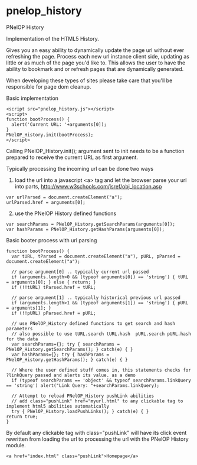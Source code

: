 pnelop_history
==============

PNelOP History

Implementation of the HTML5 History.

Gives you an easy ability to dynamically update the page url without ever refreshing the page. Process each new url instance client side, updating as little or as much of the page you'd like to.
This allows the user to have the ability to bookmark and or refresh pages that are dynamically generated.

When developing these types of sites please take care that you'll be responsible for page dom cleanup.


Basic implementation
```
<script src="pnelop_history.js"></script>
<script>
function bootProcess() {
  alert('Current URL: '+arguments[0]);
}
PNelOP_History.init(bootProcess);
</script>
```

Calling PNelOP_History.init();
argument sent to init needs to be a function prepared to receive the current URL as first argument.

Typically processing the incoming url can be done two ways

1. load the url into a javascript &lt;a&gt; tag and let the browser parse your url into parts, http://www.w3schools.com/jsref/obj_location.asp
```
var urlParsed = document.createElement("a");
urlParsed.href = arguments[0];
```

2. use the PNelOP History defined functions
```
var searchParams = PNelOP_History.getSearchParams(arguments[0]);
var hashParams = PNelOP_History.getHashParams(arguments[0]);
```

Basic booter process with url parsing
```
function bootProcess() {
  var tURL, tParsed = document.createElement("a"), pURL, pParsed = document.createElement("a");
  
  // parse argument[0] .. typically current url passed
  if (arguments.length>0 && (typeof arguments[0]) == 'string') { tURL = arguments[0]; } else { return; }
  if (!!tURL) tParsed.href = tURL;

  // parse argument[1] .. typically historical previous url passed
  if (arguments.length>1 && (typeof arguments[1]) == 'string') { pURL = arguments[1]; }
  if (!!pURL) pParsed.href = pURL;
  
  // use PNelOP_History defined functions to get search and hash parameters
  // also possible to use tURL.search tURL.hash  pURL.search pURL.hash for the data
  var searchParams={}; try { searchParams = PNelOP_History.getSearchParams(); } catch(e) { }
  var hashParams={}; try { hashParams = PNelOP_History.getHashParams(); } catch(e) { }
        
  // Where the user defined stuff comes in, this statements checks for ?linkQuery passed and alerts its value. as a demo
  if (typeof searchParams == 'object' && typeof searchParams.linkQuery == 'string') alert("Link Query: "+searchParams.linkQuery);

  // Attempt to reload PNelOP_History pushLink abilities
  // add class="pushLink" href="myurl.html" to any clickable tag to implement html5 abilities automatically
  try { PNelOP_History.loadPushLinks(); } catch(e) { }
return true;	  
}
```

By default any clickable tag with class="pushLink" will have its click event rewritten from loading the url to processing the url with the PNelOP History module.

```
<a href="index.html" class="pushLink">Homepage</a>
```